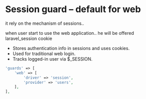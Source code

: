 # Session guard – default for web

it rely on the mechanism of sessions.. 


when user start to use the web application.. he will be offered laravel_session cookie



- Stores authentication info in sessions and uses cookies.
- Used for traditional web login.
- Tracks logged-in user via $_SESSION.

```php
'guards' => [
    'web' => [
        'driver' => 'session',
        'provider' => 'users',
    ],
],
```